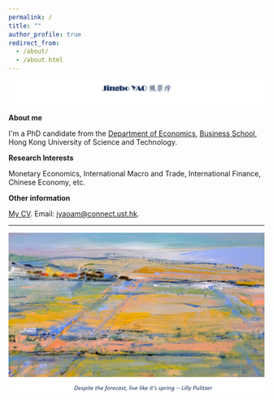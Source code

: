 ```yaml
---
permalink: /
title: ""
author_profile: true
redirect_from: 
  - /about/
  - /about.html
---
```


<p>    
<img  align="center" src="/images/jingbochinese.png" />
</p>





**About me**

I'm a PhD candidate from the [Department of Economics](https://econ.hkust.edu.hk/homepage), [Business School](https://bm.hkust.edu.hk/), Hong Kong University of Science and Technology.   





**Research Interests**

Monetary Economics, International Macro and Trade, International Finance, Chinese Economy, etc. 


**Other information**

[My CV](https://www.dropbox.com/scl/fi/tkwy5h06cih05j6ci0reg/CV_Jingbo.pdf?rlkey=melmo40mt2ifvpz64dw39h2ik&st=aegxknk8&dl=0). 
Email: jyaoam@connect.ust.hk.





---


<p>    
<img  align="left" src="/images/background.jpg" />
</p>

<p>    
<img  align="left" src="/images/saying.png" />
</p>
















